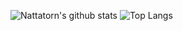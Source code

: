 ![Nattatorn's github stats](https://github-readme-stats.vercel.app/api?username=nattatorn-dev&count_private=true&include_all_commits=true&hide=contribs)
![Top Langs](https://github-readme-stats.vercel.app/api/top-langs/?username=nattatorn-dev&layout=compact)
